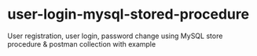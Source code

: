# user-login-mysql-stored-procedure
User registration, user login, password change using MySQL store procedure &amp; postman collection with example
